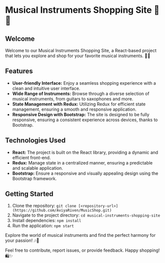 # Musical Instruments Shopping Site 🎵🛒

## Welcome
Welcome to our Musical Instruments Shopping Site, a React-based project that lets you explore and shop for your favorite musical instruments. 🎸🎷

## Features
- **User-friendly Interface:** Enjoy a seamless shopping experience with a clean and intuitive user interface.
- **Wide Range of Instruments:** Browse through a diverse selection of musical instruments, from guitars to saxophones and more.
- **State Management with Redux:** Utilizing Redux for efficient state management, ensuring a smooth and responsive application.
- **Responsive Design with Bootstrap:** The site is designed to be fully responsive, ensuring a consistent experience across devices, thanks to Bootstrap.

## Technologies Used
- **React:** The project is built on the React library, providing a dynamic and efficient front-end.
- **Redux:** Manage state in a centralized manner, ensuring a predictable and scalable application.
- **Bootstrap:** Ensure a responsive and visually appealing design using the Bootstrap framework.

## Getting Started
1. Clone the repository: `git clone [<repository-url>](https://github.com/AviyaRiven/MusicShop.git)`
2. Navigate to the project directory: `cd musical-instruments-shopping-site`
3. Install dependencies: `npm install`
4. Run the application: `npm start`

Explore the world of musical instruments and find the perfect harmony for your passion! 🎶🎹

Feel free to contribute, report issues, or provide feedback. Happy shopping! 🛍️✨
